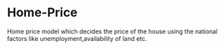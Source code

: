 # Home-Price
Home price model which decides the price of the house using the national factors like unemployment,availability of land etc.
